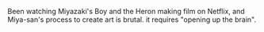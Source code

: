 Been watching Miyazaki's Boy and the Heron making film on Netflix, and Miya-san's process to create art is brutal. it requires "opening up the brain".
